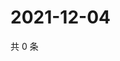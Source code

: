 # 2021-12-04

共 0 条

<!-- BEGIN WEIBO -->
<!-- 最后更新时间 Sat Dec 04 2021 02:16:54 GMT+0800 (China Standard Time) -->

<!-- END WEIBO -->
